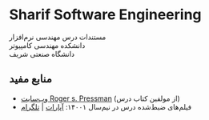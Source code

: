 # Sharif Software Engineering
مستندات درس مهندسی نرم‌افزار\
دانشکده مهندسی کامپیوتر\
دانشگاه صنعتی شریف

## منابع مفید
- [وب‌سایت Roger s. Pressman](http://www.rspa.com/) (از مولفین کتاب درس)
- فیلم‌های ضبط‌شده درس در نیم‌سال ۱۴۰۰۱: [آپارات](https://www.aparat.com/v/Y9X4M) | [تلگرام](https://t.me/SE_Rivadeh)
